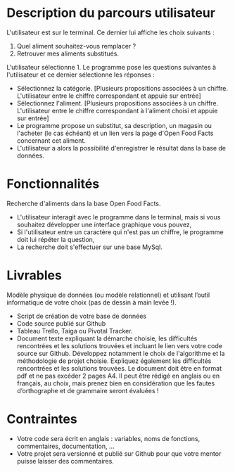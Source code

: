 # Description du parcours utilisateur
L'utilisateur est sur le terminal. Ce dernier lui affiche les choix suivants :

1. Quel aliment souhaitez-vous remplacer ?
2. Retrouver mes aliments substitués.

L'utilisateur sélectionne 1. Le programme pose les questions suivantes à l'utilisateur et ce dernier sélectionne les réponses :

* Sélectionnez la catégorie. [Plusieurs propositions associées à un chiffre. L'utilisateur entre le chiffre correspondant et appuie sur entrée]
* Sélectionnez l'aliment. [Plusieurs propositions associées à un chiffre. L'utilisateur entre le chiffre correspondant à l'aliment choisi et appuie sur entrée]
* Le programme propose un substitut, sa description, un magasin ou l'acheter (le cas échéant) et un lien vers la page d'Open Food Facts concernant cet aliment.
* L'utilisateur a alors la possibilité d'enregistrer le résultat dans la base de données.


# Fonctionnalités
Recherche d'aliments dans la base Open Food Facts.

* L'utilisateur interagit avec le programme dans le terminal, mais si vous souhaitez développer une interface graphique vous pouvez,
* Si l'utilisateur entre un caractère qui n'est pas un chiffre, le programme doit lui répéter la question,
* La recherche doit s'effectuer sur une base MySql.

# Livrables

Modèle physique de données (ou modèle relationnel) et utilisant l’outil informatique de votre choix (pas de dessin à main levée !).
* Script de création de votre base de données
* Code source publié sur Github
* Tableau Trello, Taiga ou Pivotal Tracker.
* Document texte expliquant la démarche choisie, les difficultés rencontrées et les solutions trouvées et incluant le lien vers votre code source sur Github. Développez notamment le choix de l'algorithme et la méthodologie de projet choisie. Expliquez également les difficultés rencontrées et les solutions trouvées. Le document doit être en format pdf et ne pas excéder 2 pages A4. Il peut être rédigé en anglais ou en français, au choix, mais prenez bien en considération que les fautes d’orthographe et de grammaire seront évaluées !

# Contraintes
* Votre code sera écrit en anglais : variables, noms de fonctions, commentaires, documentation, ...
* Votre projet sera versionné et publié sur Github pour que votre mentor puisse laisser des commentaires.

